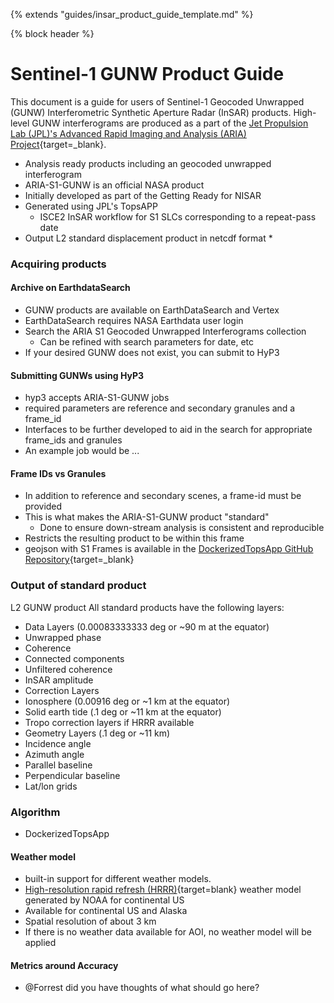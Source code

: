 {% extends "guides/insar_product_guide_template.md" %}

{% block header %}
# Sentinel-1 GUNW Product Guide

This document is a guide for users of Sentinel-1 Geocoded Unwrapped (GUNW) Interferometric Synthetic Aperture Radar (InSAR) products.  High-level GUNW interferograms are produced as a part of the [Jet Propulsion Lab (JPL)'s Advanced Rapid Imaging and Analysis (ARIA) Project](https://aria.jpl.nasa.gov/){target=_blank}. 
* Analysis ready products including an geocoded unwrapped interferogram
* ARIA-S1-GUNW is an official NASA product
* Initially developed as part of the Getting Ready for NISAR 
* Generated using JPL's TopsAPP
  * ISCE2 InSAR workflow for S1 SLCs corresponding to a repeat-pass date
* Output L2 standard displacement product in netcdf format
  * 

### Acquiring products

#### Archive on EarthdataSearch
* GUNW products are available on EarthDataSearch and Vertex
* EarthDataSearch requires NASA Earthdata user login
* Search the ARIA S1 Geocoded Unwrapped Interferograms collection
  * Can be refined with search parameters for date, etc
* If your desired GUNW does not exist, you can submit to HyP3

#### Submitting GUNWs using HyP3
* hyp3 accepts ARIA-S1-GUNW jobs
* required parameters are reference and secondary granules and a frame_id
* Interfaces to be further developed to aid in the search for appropriate frame_ids and granules
* An example job would be ...


#### Frame IDs vs Granules
* In addition to reference and secondary scenes, a frame-id must be provided
* This is what makes the ARIA-S1-GUNW product "standard"
  * Done to ensure down-stream analysis is consistent and reproducible
* Restricts the resulting product to be within this frame
* geojson with S1 Frames is available in the [DockerizedTopsApp GitHub Repository](https://github.com/ACCESS-Cloud-Based-InSAR/DockerizedTopsApp/blob/dev/isce2_topsapp/data/s1_frames_latitude_aligned.geojson.zip){target=_blank}

### Output of standard product
L2 GUNW product 
All standard products have the following layers:

* Data Layers (0.00083333333 deg or ~90 m at the equator)
* Unwrapped phase
* Coherence
* Connected components
* Unfiltered coherence 
* InSAR amplitude
* Correction Layers
* Ionosphere (0.00916 deg or ~1 km at the equator) 
* Solid earth tide (.1 deg or ~11 km at the equator) 
* Tropo correction layers if HRRR available 
* Geometry Layers (.1 deg or ~11 km)
* Incidence angle
* Azimuth angle
* Parallel baseline
* Perpendicular baseline
* Lat/lon grids

### Algorithm
* DockerizedTopsApp

#### Weather model
* built-in support for different weather models. 
* [High-resolution rapid refresh (HRRR)](https://rapidrefresh.noaa.gov/hrrr/){target=blank} weather model generated by NOAA for continental US
* Available for continental US and Alaska
* Spatial resolution of about 3 km
* If there is no weather data available for AOI, no weather model will be applied

#### Metrics around Accuracy
* @Forrest did you have thoughts of what should go here? 
